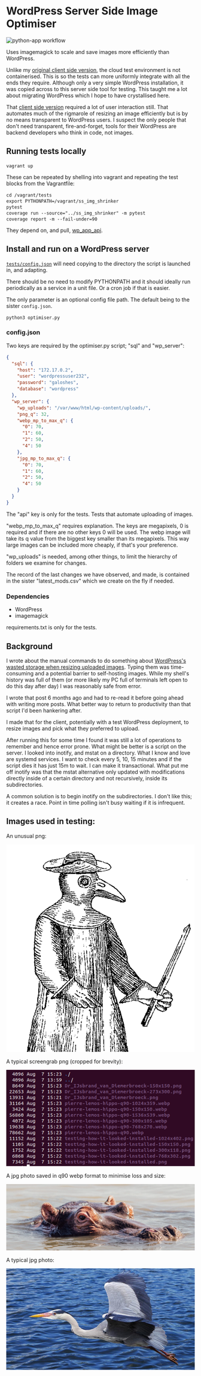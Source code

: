 # WordPress Server Side Image Optimiser

![python-app workflow](https://github.com/ployt0/wp_ss_img_resizer/actions/workflows/python-app.yml/badge.svg)

Uses imagemagick to scale and save images more efficiently than WordPress.

Unlike my [original client side version](https://github.com/ployt0/wp_img_compressor), the cloud test environment is not containerised. This is so the tests can more uniformly integrate with all the ends they require. Although only a very simple WordPress installation, it was copied across to this server side tool for testing. This taught me a lot about migrating WordPress which I hope to have crystallised here.

That [client side version](https://github.com/ployt0/wp_img_compressor) required a lot of user interaction still. That automates much of the rigmarole of resizing an image efficiently but is by no means transparent to WordPress users. I suspect the only people that don't need transparent, fire-and-forget, tools for their WordPress are backend developers who think in code, not images.

## Running tests locally

```shell
vagrant up
```

These can be repeated by shelling into vagrant and repeating the test blocks from the Vagrantfile:

```shell
cd /vagrant/tests
export PYTHONPATH=/vagrant/ss_img_shrinker
pytest
coverage run --source="../ss_img_shrinker" -m pytest
coverage report -m --fail-under=90
```

They depend on, and pull, [wp_app_api](https://github.com/ployt0/wp_app_api).


## Install and run on a WordPress server

[`tests/config.json`](tests/config.json) will need copying to the directory the script is launched in, and adapting.

There should be no need to modify PYTHONPATH and it should ideally run periodically as a service in a unit file. Or a cron job if that is easier.

The only parameter is an optional config file path. The default being to the sister `config.json`.

```shell
python3 optimiser.py
```


### config.json

Two keys are required by the optimiser.py script; "sql" and "wp_server":

```json
{
  "sql": {
    "host": "172.17.0.2",
    "user": "wordpressuser232",
    "password": "galoshes",
    "database": "wordpress"
  },
  "wp_server": {
    "wp_uploads": "/var/www/html/wp-content/uploads/",
    "png_q": 32,
    "webp_mp_to_max_q": {
      "0": 70, 
      "1": 60, 
      "2": 50,
      "4": 50
    },
    "jpg_mp_to_max_q": {
      "0": 70, 
      "1": 60, 
      "2": 50,
      "4": 50
    }
  }
}
```

The "api" key is only for the tests. Tests that automate uploading of images.

"webp_mp_to_max_q" requires explanation. The keys are megapixels, 0 is required and if there are no other keys 0 will be used. The webp image will take its q value from the biggest key smaller than its megapixels. This way large images can be included more cheaply, if that's your preference.

"wp_uploads" is needed, among other things, to limit the hierarchy of folders we examine for changes.

The record of the last changes we have observed, and made, is contained in the sister "latest_mods.csv" which we create on the fly if needed.

### Dependencies

- WordPress
- imagemagick

requirements.txt is only for the tests.

## Background


I wrote about the manual commands to do something about [WordPress's wasted storage when resizing uploaded images](https://silverbullets.co.uk/wordpress/wordpress-image-resizing-png-jpg-and-webp/). Typing them was time-consuming and a potential barrier to self-hosting images. While my shell's history was full of them (or more likely my PC full of terminals left open to do this day after day) I was reasonably safe from error.

I wrote that post 6 months ago and had to re-read it before going ahead with writing more posts. What better way to return to productivity than that script I'd been hankering after.

I made that for the client, potentially with a test WordPress deployment, to resize images and pick what they preferred to upload.

After running this for some time I found it was still a lot of operations to remember and hence error prone. What might be better is a script on the server. I looked into inotify, and mstat on a directory. What I know and love are systemd services. I want to check every 5, 10, 15 minutes and if the script dies it has just 15m to wait. I can make it transactional. What put me off inotify was that the mstat alternative only updated with modifications directly inside of a certain directory and not recursively, inside its subdirectories.

A common solution is to begin inotify on the subdirectories. I don't like this; it creates a race. Point in time polling isn't busy waiting if it is infrequent.

## Images used in testing:

An unusual png:

![Dr_IJsbrand_van_Diemerbroeck.png](tests/Dr_IJsbrand_van_Diemerbroeck.png)

A typical screengrab png (cropped for brevity):

![filestats.png](tests/filestats.png)

A jpg photo saved in q90 webp format to minimise loss and size:

![pierre-lemos-hippo-q90.webp](tests/pierre-lemos-hippo-q90.webp)

A typical jpg photo:

![grue_en_vol.jpg](tests/grue_en_vol.jpg)
